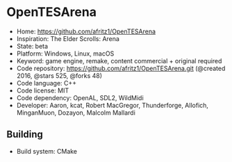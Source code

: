 # OpenTESArena

- Home: https://github.com/afritz1/OpenTESArena
- Inspiration: The Elder Scrolls: Arena
- State: beta
- Platform: Windows, Linux, macOS
- Keyword: game engine, remake, content commercial + original required
- Code repository: https://github.com/afritz1/OpenTESArena.git (@created 2016, @stars 525, @forks 48)
- Code language: C++
- Code license: MIT
- Code dependency: OpenAL, SDL2, WildMidi
- Developer: Aaron, kcat, Robert MacGregor, Thunderforge, Allofich, MinganMuon, Dozayon, Malcolm Mallardi

## Building

- Build system: CMake
